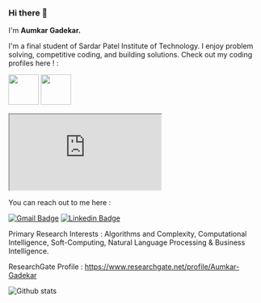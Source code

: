 ### Hi there 👋
<!--
**AumkarG/aumkarg** is a ✨ _special_ ✨ repository because its `README.md` (this file) appears on your GitHub profile.
Here are some ideas to get you started:

- 🔭 I’m currently working on ...
- 🌱 I’m currently learning ...
- 👯 I’m looking to collaborate on ...
- 🤔 I’m looking for help with ...
- 💬 Ask me about ...
- 📫 How to reach me: ...
- 😄 Pronouns: ...
- ⚡ Fun fact: ...
-->

I'm **Aumkar Gadekar.**

I'm a final student of Sardar Patel Institute of Technology. I enjoy problem solving, competitive coding, and building solutions. Check out my coding profiles here ! :

[<img src="https://s3.amazonaws.com/sr-marketplace-prod/wp-content/uploads/2015/08/hackerrank.jpg" width="60">](https://www.hackerrank.com/aumkaar_g)
[<img src="https://s3.amazonaws.com/codechef_shared/sites/all/themes/abessive/logo.svg" width="60">](https://www.codechef.com/users/aumkar_99)


<iframe src="https://www.codechef.com/users/aumkar_99" title="W3Schools Free Online Web Tutorials"></iframe>


You can reach out to me here :


[![Gmail Badge](https://img.shields.io/badge/-aumkaar.g@gmail.com-c14436?style=oval&logo=Gmail&logoColor=black&link=mailto:aumkaar.g@gmail.com)](mailto:aumkaar.g@gmail.com) [![Linkedin Badge](https://img.shields.io/badge/-aumkargadekar-0072b1?style=flat&logo=Linkedin&logoColor=white&link=https://www.linkedin.com/in/aumkar-gadekar-98625015a/)](https://www.linkedin.com/in/aumkar-gadekar/)

Primary Research Interests : Algorithms and Complexity, Computational Intelligence, Soft-Computing, Natural Language Processing & Business Intelligence. 

ResearchGate Profile : https://www.researchgate.net/profile/Aumkar-Gadekar

![Github stats](https://github-readme-stats.vercel.app/api?username=aumkarg)
